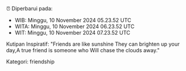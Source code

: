 ⏰ Diperbarui pada:
- WIB: Minggu, 10 November 2024 05.23.52 UTC
- WITA: Minggu, 10 November 2024 06.23.52 UTC
- WIT: Minggu, 10 November 2024 07.23.52 UTC

Kutipan Inspiratif:
"Friends are like sunshine They can brighten up your day,A true friend is someone who Will chase the clouds away."


Kategori: friendship


